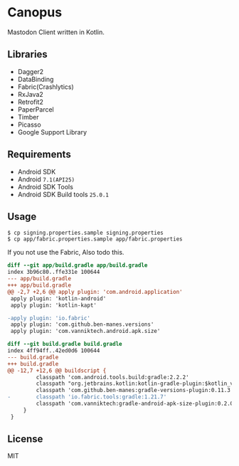 # Canopus
Mastodon Client written in Kotlin.


## Libraries
- Dagger2
- DataBinding
- Fabric(Crashlytics)
- RxJava2
- Retrofit2
- PaperParcel
- Timber
- Picasso
- Google Support Library

## Requirements

- Android SDK
- Android `7.1(API25)`
- Android SDK Tools
- Android SDK Build tools `25.0.1`

## Usage

```
$ cp signing.properties.sample signing.properties
$ cp app/fabric.properties.sample app/fabric.properties
```

If you not use the Fabric, Also todo this.
```diff
diff --git app/build.gradle app/build.gradle
index 3b96c80..ffe331e 100644
--- app/build.gradle
+++ app/build.gradle
@@ -2,7 +2,6 @@ apply plugin: 'com.android.application'
 apply plugin: 'kotlin-android'
 apply plugin: 'kotlin-kapt'

-apply plugin: 'io.fabric'
 apply plugin: 'com.github.ben-manes.versions'
 apply plugin: 'com.vanniktech.android.apk.size'

diff --git build.gradle build.gradle
index 4ff94ff..42ed0d6 100644
--- build.gradle
+++ build.gradle
@@ -12,7 +12,6 @@ buildscript {
         classpath 'com.android.tools.build:gradle:2.2.2'
         classpath "org.jetbrains.kotlin:kotlin-gradle-plugin:$kotlin_version"
         classpath 'com.github.ben-manes:gradle-versions-plugin:0.11.3'
-        classpath 'io.fabric.tools:gradle:1.21.7'
         classpath 'com.vanniktech:gradle-android-apk-size-plugin:0.2.0'
     }
 }
```

## License
MIT
